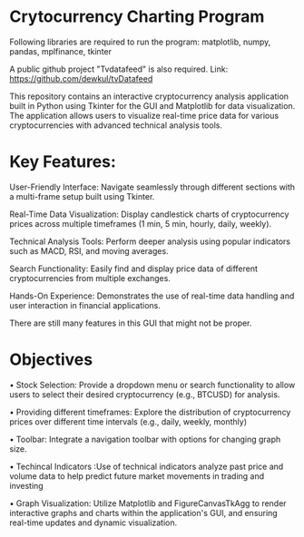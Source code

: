 # Crytocurrency Charting Program

Following libraries are required to run the program: matplotlib, numpy, pandas, mplfinance, tkinter

A public github project "Tvdatafeed" is also required. Link: https://github.com/dewkul/tvDatafeed

This repository contains an interactive cryptocurrency analysis application built in Python using Tkinter for the GUI and Matplotlib for data visualization. The application allows users to visualize real-time price data for various cryptocurrencies with advanced technical analysis tools.

# Key Features:

User-Friendly Interface: Navigate seamlessly through different sections with a multi-frame setup built using Tkinter.

Real-Time Data Visualization: Display candlestick charts of cryptocurrency prices across multiple timeframes (1 min, 5 min, hourly, daily, weekly).

Technical Analysis Tools: Perform deeper analysis using popular indicators such as MACD, RSI, and moving averages.

Search Functionality: Easily find and display price data of different cryptocurrencies from multiple exchanges.

Hands-On Experience: Demonstrates the use of real-time data handling and user interaction in financial applications.

There are still many features in this GUI that might not be proper.



# Objectives
• Stock Selection: Provide a dropdown menu or search functionality to allow users to select
their desired cryptocurrency (e.g., BTCUSD) for analysis.

• Providing different timeframes: Explore the distribution of cryptocurrency prices over different time intervals
(e.g., daily, weekly, monthly)

• Toolbar: Integrate a navigation toolbar with options for changing graph size.

• Techincal Indicators :Use of technical indicators analyze past price and volume data to help predict future 
market movements in trading and investing

• Graph Visualization: Utilize Matplotlib and FigureCanvasTkAgg to render interactive graphs and charts within the application's GUI, and ensuring real-time updates and dynamic visualization.